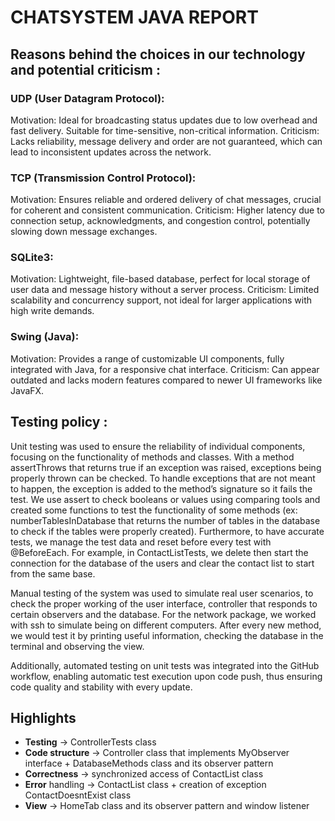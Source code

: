 # CHATSYSTEM JAVA REPORT

## Reasons behind the choices in our technology and potential criticism :

### UDP (User Datagram Protocol):
Motivation: Ideal for broadcasting status updates due to low overhead and fast delivery. Suitable for time-sensitive, non-critical information.
Criticism: Lacks reliability, message delivery and order are not guaranteed, which can lead to inconsistent updates across the network.

### TCP (Transmission Control Protocol):
Motivation: Ensures reliable and ordered delivery of chat messages, crucial for coherent and consistent communication.
Criticism: Higher latency due to connection setup, acknowledgments, and congestion control, potentially slowing down message exchanges.

### SQLite3:
Motivation: Lightweight, file-based database, perfect for local storage of user data and message history without a server process.
Criticism: Limited scalability and concurrency support, not ideal for larger applications with high write demands.

### Swing (Java):
Motivation: Provides a range of customizable UI components, fully integrated with Java, for a responsive chat interface.
Criticism: Can appear outdated and lacks modern features compared to newer UI frameworks like JavaFX.



## Testing policy : 

Unit testing was used to ensure the reliability of individual components, focusing on the functionality of methods and classes. 
With a method assertThrows that returns true if an exception was raised, exceptions being properly thrown can be checked.
To handle exceptions that are not meant to happen, the exception is added to the method’s signature so it fails the test.
We use assert to check booleans or values using comparing tools and created some functions to test the functionality of some methods (ex: numberTablesInDatabase that returns the number of tables in the database to check if the tables were properly created).
Furthermore, to have accurate tests, we manage the test data and reset before every test with @BeforeEach. For example, in ContactListTests, we delete then start the connection for the database of the users and clear the contact list to start from the same base.

Manual testing of the system was used to simulate real user scenarios, to check the proper working of the user interface, controller that responds to certain observers and the database.  For the network package, we worked with ssh to simulate being on different computers. After every new method, we would test it by printing useful information, checking the database in the terminal and observing the view.  

Additionally, automated testing on unit tests was integrated into the GitHub workflow, enabling automatic test execution upon code push, thus ensuring code quality and stability with every update. 


## Highlights

  <ul>
    <li><b>Testing</b> &rarr; ControllerTests class</li>
    <li><b>Code structure</b> &rarr; Controller class that implements MyObserver interface + DatabaseMethods class and its observer pattern</li>
    <li><b>Correctness</b> &rarr; synchronized access of ContactList class</li>
    <li><b>Error</b> handling &rarr; ContactList class + creation of exception ContactDoesntExist class</li>
    <li><b>View</b> &rarr; HomeTab class and its observer pattern and window listener </li>
  </ul>


